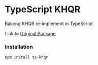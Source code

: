 # TypeScript KHQR
Bakong KHQR re-implement in TypeScript

Link to [Original Package](https://www.npmjs.com/package/bakong-khqr)

### Installation

```sh
npm install ts-khqr
```
